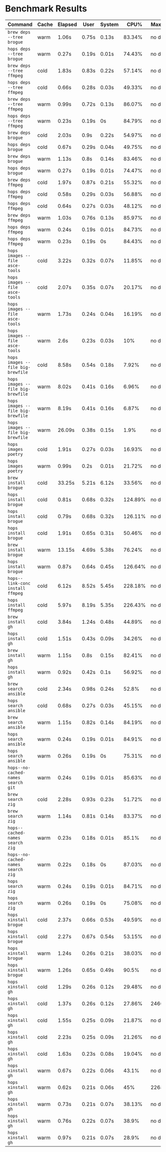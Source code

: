 # Benchmark Results

| Command | Cache | Elapsed | User | System | CPU% | Max RSS | Tests |
| ------- | ----- | ------- | ---- | ------ | ---- | ------- | ----- |
| `brew deps --tree brogue` | warm | 1.06s | 0.75s | 0.13s | 83.34% | no data | 100 |
| `hops deps --tree brogue` | warm | 0.27s | 0.19s | 0.01s | 74.43% | no data | 100 |
| `brew deps --tree ffmpeg` | cold | 1.83s | 0.83s | 0.22s | 57.14% | no data | 29 |
| `hops deps --tree ffmpeg` | cold | 0.66s | 0.28s | 0.03s | 49.33% | no data | 27 |
| `brew deps --tree ffmpeg` | warm | 0.99s | 0.72s | 0.13s | 86.07% | no data | 30 |
| `hops deps --tree ffmpeg` | warm | 0.23s | 0.19s | 0s | 84.79% | no data | 29 |
| `brew deps brogue` | cold | 2.03s | 0.9s | 0.22s | 54.97% | no data | 29 |
| `hops deps brogue` | cold | 0.67s | 0.29s | 0.04s | 49.75% | no data | 24 |
| `brew deps brogue` | warm | 1.13s | 0.8s | 0.14s | 83.46% | no data | 100 |
| `hops deps brogue` | warm | 0.27s | 0.19s | 0.01s | 74.47% | no data | 99 |
| `brew deps ffmpeg` | cold | 1.97s | 0.87s | 0.21s | 55.32% | no data | 28 |
| `hops deps ffmpeg` | cold | 0.58s | 0.29s | 0.03s | 56.88% | no data | 51 |
| `hops deps ffmpeg` | cold | 0.64s | 0.27s | 0.03s | 48.12% | no data | 26 |
| `brew deps ffmpeg` | warm | 1.03s | 0.76s | 0.13s | 85.97% | no data | 30 |
| `hops deps ffmpeg` | warm | 0.24s | 0.19s | 0.01s | 84.73% | no data | 60 |
| `hops deps ffmpeg` | warm | 0.23s | 0.19s | 0s | 84.43% | no data | 30 |
| `hops images --file asce-tools` | cold | 3.22s | 0.32s | 0.07s | 11.85% | no data | 26 |
| `hops images --file asce-tools` | cold | 2.07s | 0.35s | 0.07s | 20.17% | no data | 29 |
| `hops images --file asce-tools` | warm | 1.73s | 0.24s | 0.04s | 16.19% | no data | 31 |
| `hops images --file asce-tools` | warm | 2.6s | 0.23s | 0.03s | 10% | no data | 28 |
| `hops images --file big-brewfile` | cold | 8.58s | 0.54s | 0.18s | 7.92% | no data | 38 |
| `hops images --file big-brewfile` | warm | 8.02s | 0.41s | 0.16s | 6.96% | no data | 28 |
| `hops images --file big-brewfile` | warm | 8.19s | 0.41s | 0.16s | 6.87% | no data | 31 |
| `hops images --file big-brewfile` | warm | 26.09s | 0.38s | 0.15s | 1.9% | no data | 10 |
| `hops images poetry` | cold | 1.91s | 0.27s | 0.03s | 16.93% | no data | 27 |
| `hops images poetry` | warm | 0.99s | 0.2s | 0.01s | 21.72% | no data | 96 |
| `brew install brogue` | cold | 33.25s | 5.21s | 6.12s | 33.56% | no data | 27 |
| `hops install brogue` | cold | 0.81s | 0.68s | 0.32s | 124.89% | no data | 38 |
| `hops install brogue` | cold | 0.79s | 0.68s | 0.32s | 126.11% | no data | 38 |
| `hops install brogue` | cold | 1.91s | 0.65s | 0.31s | 50.46% | no data | 28 |
| `brew install brogue` | warm | 13.15s | 4.69s | 5.38s | 76.24% | no data | 29 |
| `hops install brogue` | warm | 0.87s | 0.64s | 0.45s | 126.64% | no data | 22 |
| `hops--link-conc install ffmpeg` | cold | 6.12s | 8.52s | 5.45s | 228.18% | no data | 39 |
| `hops install ffmpeg` | cold | 5.97s | 8.19s | 5.35s | 226.43% | no data | 37 |
| `brew install gh` | cold | 3.84s | 1.24s | 0.48s | 44.89% | no data | 88 |
| `hops install gh` | cold | 1.51s | 0.43s | 0.09s | 34.26% | no data | 91 |
| `brew install gh` | warm | 1.15s | 0.8s | 0.15s | 82.41% | no data | 100 |
| `hops install gh` | warm | 0.92s | 0.42s | 0.1s | 56.92% | no data | 84 |
| `brew search ansible` | cold | 2.34s | 0.98s | 0.24s | 52.8% | no data | 30 |
| `hops search ansible` | cold | 0.68s | 0.27s | 0.03s | 45.15% | no data | 26 |
| `brew search ansible` | warm | 1.15s | 0.82s | 0.14s | 84.19% | no data | 100 |
| `hops search ansible` | warm | 0.24s | 0.19s | 0.01s | 84.91% | no data | 57 |
| `hops search ansible` | warm | 0.26s | 0.19s | 0s | 75.31% | no data | 100 |
| `hops--no-cached-names search git` | warm | 0.24s | 0.19s | 0.01s | 85.63% | no data | 30 |
| `brew search zig` | cold | 2.28s | 0.93s | 0.23s | 51.72% | no data | 29 |
| `brew search zig` | warm | 1.14s | 0.81s | 0.14s | 83.37% | no data | 100 |
| `hops--cached-names search zig` | warm | 0.23s | 0.18s | 0.01s | 85.1% | no data | 30 |
| `hops--no-cached-names search zig` | warm | 0.22s | 0.18s | 0s | 87.03% | no data | 30 |
| `hops search zig` | warm | 0.24s | 0.19s | 0.01s | 84.71% | no data | 58 |
| `hops search zig` | warm | 0.26s | 0.19s | 0s | 75.08% | no data | 98 |
| `hops xinstall brogue` | cold | 2.37s | 0.66s | 0.53s | 49.59% | no data | 32 |
| `hops xinstall brogue` | cold | 2.27s | 0.67s | 0.54s | 53.15% | no data | 39 |
| `hops xinstall brogue` | warm | 1.24s | 0.26s | 0.21s | 38.03% | no data | 39 |
| `hops xinstall brogue` | warm | 1.26s | 0.65s | 0.49s | 90.5% | no data | 34 |
| `hops xinstall gh` | cold | 1.29s | 0.26s | 0.12s | 29.48% | no data | 40 |
| `hops xinstall gh` | cold | 1.37s | 0.26s | 0.12s | 27.86% | 24668kb | 36 |
| `hops xinstall gh` | cold | 1.55s | 0.25s | 0.09s | 21.87% | no data | 30 |
| `hops xinstall gh` | cold | 2.23s | 0.25s | 0.09s | 21.26% | no data | 31 |
| `hops xinstall gh` | cold | 1.63s | 0.23s | 0.08s | 19.04% | no data | 26 |
| `hops xinstall gh` | warm | 0.67s | 0.22s | 0.06s | 43.1% | no data | 40 |
| `hops xinstall gh` | warm | 0.62s | 0.21s | 0.06s | 45% | 22686kb | 30 |
| `hops xinstall gh` | warm | 0.73s | 0.21s | 0.07s | 38.13% | no data | 30 |
| `hops xinstall gh` | warm | 0.76s | 0.22s | 0.07s | 38.9% | no data | 31 |
| `hops xinstall gh` | warm | 0.97s | 0.21s | 0.07s | 28.9% | no data | 29 |
